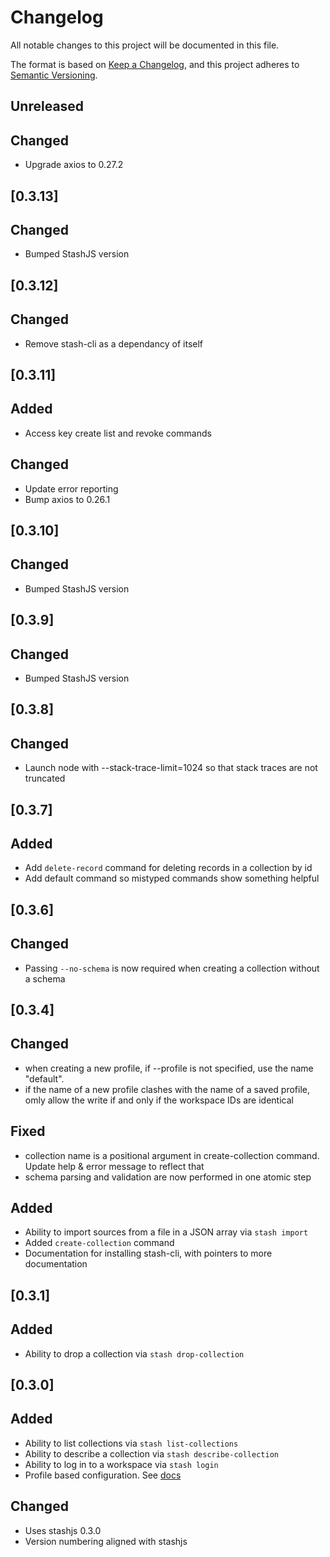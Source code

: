 # Changelog

All notable changes to this project will be documented in this file.

The format is based on [Keep a Changelog](https://keepachangelog.com/en/1.0.0/),
and this project adheres to [Semantic Versioning](https://semver.org/spec/v2.0.0.html).

## Unreleased

## Changed

- Upgrade axios to 0.27.2

## [0.3.13]

## Changed

- Bumped StashJS version

## [0.3.12]

## Changed

- Remove stash-cli as a dependancy of itself

## [0.3.11]

## Added

- Access key create list and revoke commands

## Changed

- Update error reporting
- Bump axios to 0.26.1

## [0.3.10]

## Changed

- Bumped StashJS version

## [0.3.9]

## Changed

- Bumped StashJS version

## [0.3.8]

## Changed

- Launch node with --stack-trace-limit=1024 so that stack traces are not truncated

## [0.3.7]

## Added

- Add `delete-record` command for deleting records in a collection by id
- Add default command so mistyped commands show something helpful

## [0.3.6]

## Changed

- Passing `--no-schema` is now required when creating a collection without a schema

## [0.3.4]

## Changed

- when creating a new profile, if --profile is not specified, use the name "default".
- if the name of a new profile clashes with the name of a saved profile, omly allow the write if and only if the workspace IDs are identical

## Fixed

- collection name is a positional argument in create-collection command. Update help & error message to reflect that
- schema parsing and validation are now performed in one atomic step

## Added

- Ability to import sources from a file in a JSON array via `stash import`
- Added `create-collection` command
- Documentation for installing stash-cli, with pointers to more documentation

## [0.3.1]

## Added

- Ability to drop a collection via `stash drop-collection`

## [0.3.0]

## Added

- Ability to list collections via `stash list-collections`
- Ability to describe a collection via `stash describe-collection`
- Ability to log in to a workspace via `stash login`
- Profile based configuration. See [docs](https://docs.cipherstash.com/reference/client-configuration.html)

## Changed

- Uses stashjs 0.3.0
- Version numbering aligned with stashjs

